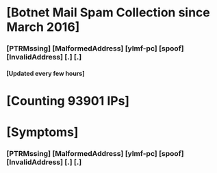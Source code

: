 # [Botnet Mail Spam Collection since March 2016]
### [PTRMssing] [MalformedAddress] [ylmf-pc] [spoof] [InvalidAddress] [.] [.]
#### [Updated every few hours]

# [Counting 93901 IPs]

# [Symptoms] 
###   [PTRMssing] [MalformedAddress] [ylmf-pc] [spoof] [InvalidAddress] [.] [.]
